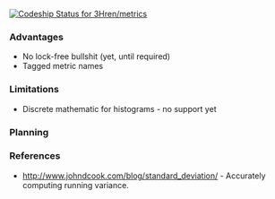 [ ![Codeship Status for 3Hren/metrics](https://codeship.com/projects/7217d2a0-5880-0133-4f33-1ebb29223a5a/status?branch=master)](https://codeship.com/projects/109692)

### Advantages

- No lock-free bullshit (yet, until required)
- Tagged metric names

### Limitations

- Discrete mathematic for histograms - no support yet

### Planning

### References
- http://www.johndcook.com/blog/standard_deviation/ - Accurately computing running variance.
